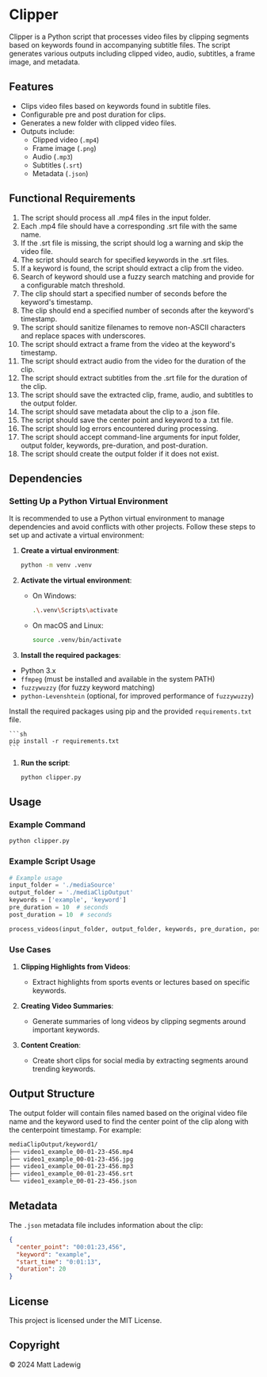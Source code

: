 # Clipper

Clipper is a Python script that processes video files by clipping segments based on keywords found in accompanying subtitle files. The script generates various outputs including clipped video, audio, subtitles, a frame image, and metadata.

## Features

- Clips video files based on keywords found in subtitle files.
- Configurable pre and post duration for clips.
- Generates a new folder with clipped video files.
- Outputs include:
  - Clipped video (`.mp4`)
  - Frame image (`.png`)
  - Audio (`.mp3`)
  - Subtitles (`.srt`)
  - Metadata (`.json`)

## Functional Requirements

1. The script should process all .mp4 files in the input folder.
2. Each .mp4 file should have a corresponding .srt file with the same name.
3. If the .srt file is missing, the script should log a warning and skip the video file.
4. The script should search for specified keywords in the .srt files.
5. If a keyword is found, the script should extract a clip from the video.
6. Search of keyword should use a fuzzy search matching and provide for a configurable match threshold.
7. The clip should start a specified number of seconds before the keyword's timestamp.
8. The clip should end a specified number of seconds after the keyword's timestamp.
9. The script should sanitize filenames to remove non-ASCII characters and replace spaces with underscores.
10. The script should extract a frame from the video at the keyword's timestamp.
11. The script should extract audio from the video for the duration of the clip.
12. The script should extract subtitles from the .srt file for the duration of the clip.
13. The script should save the extracted clip, frame, audio, and subtitles to the output folder.
14. The script should save metadata about the clip to a .json file.
15. The script should save the center point and keyword to a .txt file.
16. The script should log errors encountered during processing.
17. The script should accept command-line arguments for input folder, output folder, keywords, pre-duration, and post-duration.
18. The script should create the output folder if it does not exist.

## Dependencies

### Setting Up a Python Virtual Environment

It is recommended to use a Python virtual environment to manage dependencies and avoid conflicts with other projects. Follow these steps to set up and activate a virtual environment:

1. **Create a virtual environment**:

   ```sh
   python -m venv .venv
   ```

2. **Activate the virtual environment**:

   - On Windows:

     ```sh
     .\.venv\Scripts\activate
     ```

   - On macOS and Linux:

     ```sh
     source .venv/bin/activate
     ```

3. **Install the required packages**:

- Python 3.x
- `ffmpeg` (must be installed and available in the system PATH)
- `fuzzywuzzy` (for fuzzy keyword matching)
- `python-Levenshtein` (optional, for improved performance of `fuzzywuzzy`)

Install the required packages using pip and the provided `requirements.txt` file.

    ```sh
    pip install -r requirements.txt
    ```

1. **Run the script**:

   ```sh
   python clipper.py
   ```

## Usage

### Example Command

```sh
python clipper.py
```

### Example Script Usage

```python
# Example usage
input_folder = './mediaSource'
output_folder = './mediaClipOutput'
keywords = ['example', 'keyword']
pre_duration = 10  # seconds
post_duration = 10  # seconds

process_videos(input_folder, output_folder, keywords, pre_duration, post_duration)
```

### Use Cases

1. **Clipping Highlights from Videos**:
   - Extract highlights from sports events or lectures based on specific keywords.
2. **Creating Video Summaries**:

   - Generate summaries of long videos by clipping segments around important keywords.

3. **Content Creation**:
   - Create short clips for social media by extracting segments around trending keywords.

## Output Structure

The output folder will contain files named based on the original video file name and the keyword used to find the center point of the clip along with the centerpoint timestamp. For example:

```sh
mediaClipOutput/keyword1/
├── video1_example_00-01-23-456.mp4
├── video1_example_00-01-23-456.jpg
├── video1_example_00-01-23-456.mp3
├── video1_example_00-01-23-456.srt
└── video1_example_00-01-23-456.json
```

## Metadata

The `.json` metadata file includes information about the clip:

```json
{
  "center_point": "00:01:23,456",
  "keyword": "example",
  "start_time": "0:01:13",
  "duration": 20
}
```

## License

This project is licensed under the MIT License.

## Copyright

© 2024 Matt Ladewig

